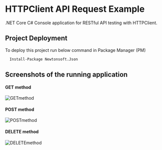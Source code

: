 # HTTPClient API Request Example

.NET Core C# Console application for RESTful API testing with HTTPClient.


## Project Deployment

To deploy this project run below command in Package Manager (PM)

```bash
  Install-Package Newtonsoft.Json
```

## Screenshots of the running application

#### GET method
![GETmethod](https://github.com/varsanyib/WebRequest_CS/assets/109478771/e25fa42d-f32b-480e-8da5-a650710e4d26)
#### POST method
![POSTmethod](https://github.com/varsanyib/WebRequest_CS/assets/109478771/6309430c-0666-4eac-9f88-110cd4e98e35)
#### DELETE method
![DELETEmethod](https://github.com/varsanyib/WebRequest_CS/assets/109478771/884696f9-337f-43b2-b2a4-6aff7a104ff4)
